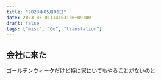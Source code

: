 ```yaml
---
title: "2023年05月01日"
date: 2023-05-01T14:03:36+09:00
draft: false
tags: ["misc", "Go", "translation"]
---
```


## 会社に来た

ゴールデンウィークだけど特に家にいてもやることがないのと